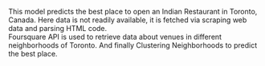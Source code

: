 This model predicts the best place to open an Indian Restaurant in Toronto, Canada. Here data is not readily available, it is fetched via scraping web data and parsing HTML code.  
Foursquare API is used to retrieve data about venues in different neighborhoods of Toronto. And finally Clustering Neighborhoods to predict the best place.
